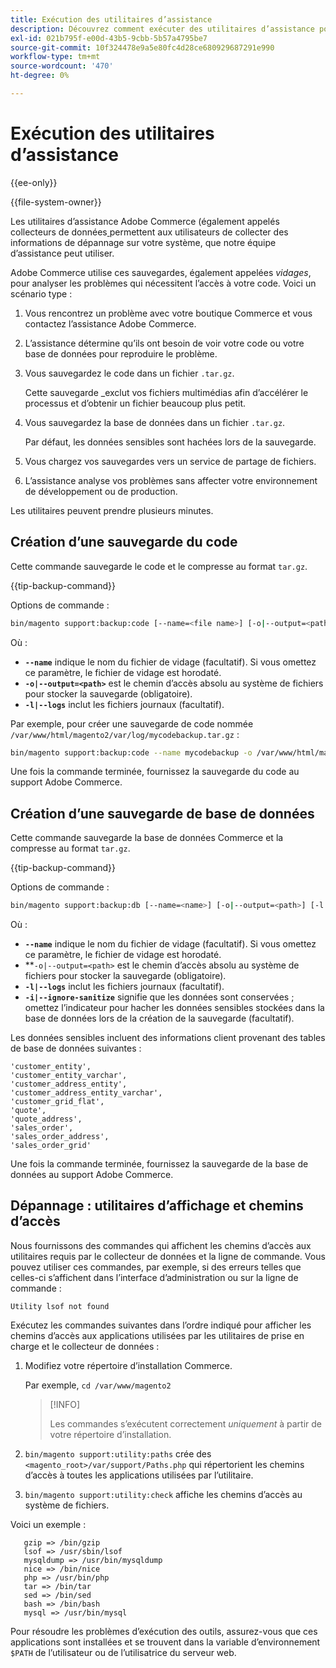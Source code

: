 ```yaml
---
title: Exécution des utilitaires d’assistance
description: Découvrez comment exécuter des utilitaires d’assistance pour résoudre les problèmes liés à votre projet Adobe Commerce. Découvrez les outils de diagnostic et de support intégrés.
exl-id: 021b795f-e00d-43b5-9cbb-5b57a4795be7
source-git-commit: 10f324478e9a5e80fc4d28ce680929687291e990
workflow-type: tm+mt
source-wordcount: '470'
ht-degree: 0%

---
```


# Exécution des utilitaires d’assistance

{{ee-only}}

{{file-system-owner}}

Les utilitaires d’assistance Adobe Commerce (également appelés collecteurs de données[ ](https://experienceleague.adobe.com/en/docs/commerce-admin/systems/tools/support#data-collector) permettent aux utilisateurs de collecter des informations de dépannage sur votre système, que notre équipe d’assistance peut utiliser.

Adobe Commerce utilise ces sauvegardes, également appelées _vidages_, pour analyser les problèmes qui nécessitent l’accès à votre code. Voici un scénario type :

1. Vous rencontrez un problème avec votre boutique Commerce et vous contactez l’assistance Adobe Commerce.
1. L’assistance détermine qu’ils ont besoin de voir votre code ou votre base de données pour reproduire le problème.
1. Vous sauvegardez le code dans un fichier `.tar.gz`.

   Cette sauvegarde _exclut vos fichiers multimédias afin d’accélérer le processus et d’obtenir un fichier beaucoup plus petit.

1. Vous sauvegardez la base de données dans un fichier `.tar.gz`.

   Par défaut, les données sensibles sont hachées lors de la sauvegarde.

1. Vous chargez vos sauvegardes vers un service de partage de fichiers.
1. L’assistance analyse vos problèmes sans affecter votre environnement de développement ou de production.

Les utilitaires peuvent prendre plusieurs minutes.

## Création d’une sauvegarde du code

Cette commande sauvegarde le code et le compresse au format `tar.gz`.

{{tip-backup-command}}

Options de commande :

```bash
bin/magento support:backup:code [--name=<file name>] [-o|--output=<path>] [-l|--logs]
```

Où :

- **`--name`** indique le nom du fichier de vidage (facultatif). Si vous omettez ce paramètre, le fichier de vidage est horodaté.
- **`-o|--output=<path>`** est le chemin d’accès absolu au système de fichiers pour stocker la sauvegarde (obligatoire).
- **`-l|--logs`** inclut les fichiers journaux (facultatif).

Par exemple, pour créer une sauvegarde de code nommée `/var/www/html/magento2/var/log/mycodebackup.tar.gz` :

```bash
bin/magento support:backup:code --name mycodebackup -o /var/www/html/magento2/var/log
```

Une fois la commande terminée, fournissez la sauvegarde du code au support Adobe Commerce.

## Création d’une sauvegarde de base de données

Cette commande sauvegarde la base de données Commerce et la compresse au format `tar.gz`.

{{tip-backup-command}}

Options de commande :

```bash
bin/magento support:backup:db [--name=<name>] [-o|--output=<path>] [-l|--logs] [-i|--ignore-sanitize]
```

Où :

- **`--name`** indique le nom du fichier de vidage (facultatif). Si vous omettez ce paramètre, le fichier de vidage est horodaté.
- **`-o|--output=<path>` est le chemin d’accès absolu au système de fichiers pour stocker la sauvegarde (obligatoire).
- **`-l|--logs`** inclut les fichiers journaux (facultatif).
- **`-i|--ignore-sanitize`** signifie que les données sont conservées ; omettez l’indicateur pour hacher les données sensibles stockées dans la base de données lors de la création de la sauvegarde (facultatif).

Les données sensibles incluent des informations client provenant des tables de base de données suivantes :

```
'customer_entity',
'customer_entity_varchar',
'customer_address_entity',
'customer_address_entity_varchar',
'customer_grid_flat',
'quote',
'quote_address',
'sales_order',
'sales_order_address',
'sales_order_grid'
```

Une fois la commande terminée, fournissez la sauvegarde de la base de données au support Adobe Commerce.

## Dépannage : utilitaires d’affichage et chemins d’accès

Nous fournissons des commandes qui affichent les chemins d’accès aux utilitaires requis par le collecteur de données et la ligne de commande. Vous pouvez utiliser ces commandes, par exemple, si des erreurs telles que celles-ci s’affichent dans l’interface d’administration ou sur la ligne de commande :

```
Utility lsof not found
```

Exécutez les commandes suivantes dans l’ordre indiqué pour afficher les chemins d’accès aux applications utilisées par les utilitaires de prise en charge et le collecteur de données :

1. Modifiez votre répertoire d’installation Commerce.

   Par exemple, `cd /var/www/magento2`

   >[!INFO]
   >
   >Les commandes s’exécutent correctement _uniquement_ à partir de votre répertoire d’installation.

1. `bin/magento support:utility:paths` crée des `<magento_root>/var/support/Paths.php` qui répertorient les chemins d’accès à toutes les applications utilisées par l’utilitaire.
1. `bin/magento support:utility:check` affiche les chemins d’accès au système de fichiers.

Voici un exemple :

```
   gzip => /bin/gzip
   lsof => /usr/sbin/lsof
   mysqldump => /usr/bin/mysqldump
   nice => /bin/nice
   php => /usr/bin/php
   tar => /bin/tar
   sed => /bin/sed
   bash => /bin/bash
   mysql => /usr/bin/mysql
```

Pour résoudre les problèmes d’exécution des outils, assurez-vous que ces applications sont installées et se trouvent dans la variable d’environnement `$PATH` de l’utilisateur ou de l’utilisatrice du serveur web.
